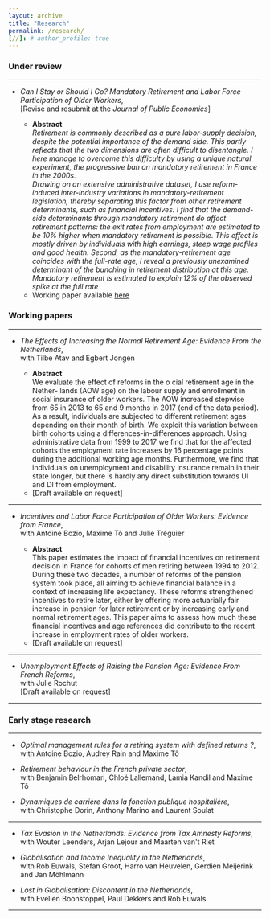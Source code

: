 ```yaml
---
layout: archive
title: "Research"
permalink: /research/
[//]: # author_profile: true
---
```



### Under review


___

- *Can I Stay or Should I Go? Mandatory Retirement and Labor Force Participation of Older Workers*,  
[Revise and resubmit at the *Journal of Public Economics*]

    -  **Abstract**  
    _Retirement is commonly described as a pure labor-supply decision, despite the potential 
    importance of the demand side. This partly reflects that the two dimensions are often difficult 
    to disentangle. I here manage to overcome this difficulty by using  a unique natural experiment, 
    the progressive ban on mandatory retirement in France in the 2000s.  
    Drawing on an extensive administrative dataset, I use reform-induced  inter-industry variations in 
    mandatory-retirement legislation, thereby  separating this factor from other retirement determinants, 
    such as financial incentives.  I find that the demand-side determinants through mandatory retirement 
    do affect retirement patterns: the exit rates from employment are estimated to be 10% higher when mandatory 
    retirement is possible. This effect is mostly driven by individuals with high earnings, steep wage profiles 
    and good health. Second, as the mandatory-retirement age coincides with the full-rate age, I reveal a 
    previously unexamined determinant of the bunching in retirement distribution at this age. 
    Mandatory retirement is estimated to explain 12% of the observed spike at the full rate_
    - Working paper available [here](https://halshs.archives-ouvertes.fr/halshs-01521150/document)


### Working papers

___

- *The Effects of Increasing the Normal Retirement Age: Evidence From the Netherlands*,  
with Tilbe Atav and Egbert Jongen

    - **Abstract**  
    We evaluate the effect of reforms in the o cial retirement age in the Nether- lands (AOW age) on the labour
    supply and enrollment in social insurance of older workers. The AOW increased stepwise from 65 in 2013 to 65 
    and 9 months in 2017 (end of the data period). As a result, individuals are subjected to different 
    retirement ages depending on their month of birth. We exploit this variation between birth cohorts 
    using a differences-in-differences approach. Using administrative data from 1999 to 2017 we  find 
    that for the affected cohorts the employment rate increases by 16 percentage points during the additional
    working age months. Furthermore, we find that individuals on unemployment and disability insurance remain in their state longer, but there is hardly any direct substitution towards UI and DI from employment.
    - [Draft available on request]


___

- *Incentives and Labor Force Participation of Older Workers: Evidence from France*,  
with Antoine Bozio, Maxime Tô and Julie Tréguier  

    - **Abstract**  
    This paper estimates the impact of financial incentives on retirement decision in France 
    for cohorts of men retiring between 1994 to 2012. During these two decades, a number of reforms 
    of the pension system took place, all aiming to achieve financial balance in a context of 
    increasing life expectancy. These reforms strengthened incentives to retire later, either 
    by offering more actuarially fair increase in pension for later retirement or by increasing 
    early and normal retirement ages. This paper aims to assess how much these financial incentives 
    and age references did contribute to the recent increase in employment rates of older workers.
    - [Draft available on request]


___

- *Unemployment Effects of Raising the Pension Age: Evidence From French Reforms*,  
with Julie Rochut  
[Draft available on request]


___

### Early stage research

___

- *Optimal management rules for a retiring system with defined returns ?*,  
with Antoine Bozio, Audrey Rain and Maxime Tô 

- *Retirement behaviour in the French private sector*,  
with Benjamin Belrhomari, Chloé Lallemand, Lamia Kandil and Maxime Tô

- *Dynamiques de carrière dans la fonction publique hospitalière*,  
with Christophe Dorin, Anthony Marino and Laurent Soulat

___

- *Tax Evasion in the Netherlands: Evidence from Tax Amnesty Reforms*,  
with Wouter Leenders, Arjan Lejour and Maarten van't Riet

- *Globalisation and Income Inequality in the Netherlands*,  
with Rob Euwals, Stefan Groot, Harro van Heuvelen, Gerdien Meijerink and Jan Möhlmann  

- *Lost in Globalisation: Discontent in the Netherlands*,  
with Evelien Boonstoppel, Paul Dekkers and Rob Euwals

___

